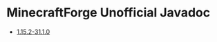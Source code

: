 MinecraftForge Unofficial Javadoc
====

- [1.15.2-31.1.0](https://ad-debug-station.github.io/MinecraftForge-Unofficial-Javadoc/1.15.2-31.1.0/mcp-ss-20200318-1.15.1/index.html)
